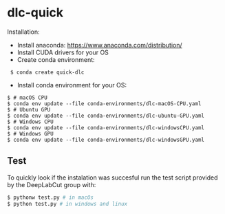 # dlc-quick
Installation:

- Install anaconda:
https://www.anaconda.com/distribution/
- Install CUDA drivers for your OS 
- Create conda environment:
```
 $ conda create quick-dlc 
```
- Install conda environment for your OS:
```
$ # macOS CPU
$ conda env update --file conda-environments/dlc-macOS-CPU.yaml
$ # Ubuntu GPU
$ conda env update --file conda-environments/dlc-ubuntu-GPU.yaml
$ # Windows CPU
$ conda env update --file conda-environments/dlc-windowsCPU.yaml
$ # Windows GPU
$ conda env update --file conda-environments/dlc-windowsGPU.yaml
``` 

## Test

To quickly look if the instalation was succesful run the test script provided
by the DeepLabCut group with:
```python
$ pythonw test.py # in macOs
$ python test.py # in windows and linux
```